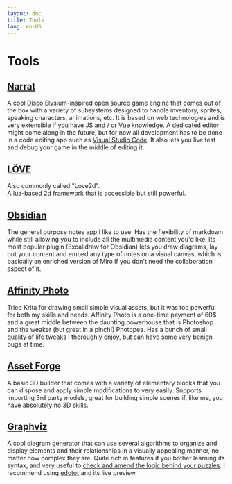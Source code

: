 ```yaml
---
layout: doc
title: Tools
lang: en-US
---
```


# Tools

## [Narrat](https://narrat.dev)

A cool Disco Elysium-inspired open source game engine that comes out of the box with a variety of subsystems designed to handle inventory, sprites, speaking characters, animations, etc. It is based on web technologies and is very extensible if you have JS and / or Vue knowledge.
A dedicated editor might come along in the future, but for now all development has to be done in a code editing app such as [Visual Studio Code](https://code.visualstudio.com).
It also lets you live test and debug your game in the middle of editing it.

## [LÖVE](https://love2d.org/)

Also commonly called "Love2d". <br>
A lua-based 2d framework that is accessible but still powerful.

## [Obsidian](https://obsidian.md) 

The general purpose notes app I like to use. Has the flexibility of markdown while still allowing you to include all the multimedia content you'd like. Its most popular plugin (Excalidraw for Obsidian) lets you draw diagrams, lay out your content and embed any type of notes on a visual canvas, which is basically an enriched version of Miro if you don't need the collaboration aspect of it.

## [Affinity Photo ](https://affinity.serif.com/fr/photo/)

Tried Krita for drawing small simple visual assets, but it was too powerful for both my skills and needs. Affinity Photo is a one-time payment of 60$ and a great middle between the daunting powerhouse that is Photoshop and the weaker (but great in a pinch!) Photopea. Has a bunch of small quality of life tweaks I thoroughly enjoy, but can have some very benign bugs at time.

## [Asset Forge](https://kenney.nl/tools/asset-forge)

A basic 3D builder that comes with a variety of elementary blocks that you can dispose and apply simple modifications to very easily. Supports importing 3rd party models, great for building simple scenes if, like me, you have absolutely no 3D skills.

## [Graphviz](https://graphviz.org/)

A cool diagram generator that can use several algorithms to organize and display elements and their relationships in a visually appealing manner, no matter how complex they are. Quite rich in features if you bother learning its syntax, and very useful to [check and amend the logic behind your puzzles](https://grumpygamer.com/puzzle_dependency_charts). I recommend using [edotor](https://www.edotor.net) and its live preview.